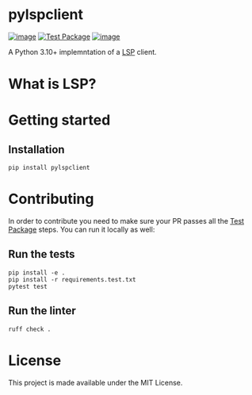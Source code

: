 # pylspclient
[![image](https://img.shields.io/pypi/v/pylspclient.svg)](https://pypi.org/project/pylspclient/)
[![Test Package](https://github.com/yeger00/pylspclient/actions/workflows/test-pkg.yml/badge.svg)](https://github.com/yeger00/pylspclient/actions/workflows/test-pkg.yml)
[![image](https://img.shields.io/github/license/python-ls/python-ls.svg)](https://github.com/yeger00/pylspclient/blob/main/LICENSE)

A Python 3.10+ implemntation of a [LSP](https://microsoft.github.io/language-server-protocol/) client.


# What is LSP?


# Getting started
## Installation
```
pip install pylspclient
```

# Contributing
In order to contribute you need to make sure your PR passes all the [Test Package](https://github.com/yeger00/pylspclient/blob/main/.github/workflows/test-pkg.yml) steps. You can run it locally as well:

## Run the tests
```
pip install -e .
pip install -r requirements.test.txt
pytest test
```

## Run the linter
```
ruff check .
```

# License
This project is made available under the MIT License.
